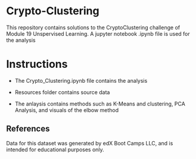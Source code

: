 # Crypto-Clustering

This repository contains solutions to the CryptoClustering challenge of Module 19 Unspervised Learning. A jupyter notebook .ipynb file is used for the analysis

# Instructions

- The Crypto_Clustering.ipynb file contains the analysis

- Resources folder contains source data

- The anlaysis contains methods such as K-Means and clustering, PCA Analysis, and visuals of the elbow method

## References

Data for this dataset was generated by edX Boot Camps LLC, and is intended for educational purposes only.
